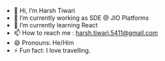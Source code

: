 - 👋 Hi, I’m Harsh Tiwari
- 👀 I’m currently working as SDE @ JIO Platforms 
- 🌱 I’m currently learning React
- 📫 How to reach me : harsh.tiwari.5411@gmail.com  
- 😄 Pronouns: He/Him
- ⚡ Fun fact: I love travelling.

<!---
harsh-tiwari-9/harsh-tiwari-9 is a ✨ special ✨ repository because its `README.md` (this file) appears on your GitHub profile.
You can click the Preview link to take a look at your changes.
--->

